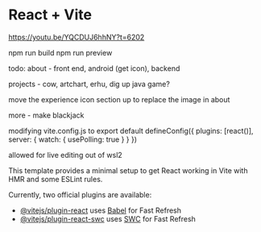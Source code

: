 # React + Vite

https://youtu.be/YQCDUJ6hhNY?t=6202

npm run build
npm run preview

todo:
about - front end, android (get icon), backend 

projects - cow, artchart, erhu, dig up java game?

move the experience icon section up to replace the image in about


more - make blackjack

modifying vite.config.js to 
export default defineConfig({
  plugins: [react()],
  server: {
    watch: {
        usePolling: true
    }
}
})

allowed for live editing out of wsl2

This template provides a minimal setup to get React working in Vite with HMR and some ESLint rules.

Currently, two official plugins are available:

- [@vitejs/plugin-react](https://github.com/vitejs/vite-plugin-react/blob/main/packages/plugin-react/README.md) uses [Babel](https://babeljs.io/) for Fast Refresh
- [@vitejs/plugin-react-swc](https://github.com/vitejs/vite-plugin-react-swc) uses [SWC](https://swc.rs/) for Fast Refresh
